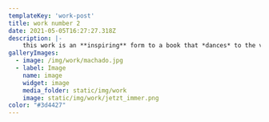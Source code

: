 ```yaml
---
templateKey: 'work-post'
title: work number 2
date: 2021-05-05T16:27:27.318Z
description: |-
    this work is an **inspiring** form to a book that *dances* to the voice of home
galleryImages:
  - image: /img/work/machado.jpg
  - label: Image
    name: image
    widget: image
    media_folder: static/img/work
    image: static/img/work/jetzt_immer.png
color: "#3d4427"
---
```

